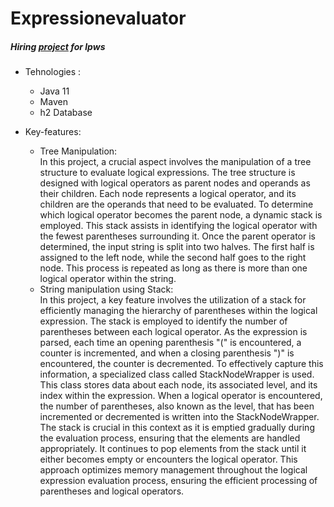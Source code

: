 # Expressionevaluator
##### Hiring <a href="https://github.com/leapwise/expression-evaluator">project</a> for lpws

* Tehnologies :
    * Java 11
     * Maven
    * h2 Database
  

* Key-features:
  * Tree Manipulation:</br>
  In this project, a crucial aspect involves the manipulation of a tree structure to evaluate logical expressions. The tree structure is designed with logical operators as parent nodes and operands as their children. Each node represents a logical operator, and its children are the operands that need to be evaluated. To determine which logical operator becomes the parent node, a dynamic stack is employed. This stack assists in identifying the logical operator with the fewest parentheses surrounding it. Once the parent operator is determined, the input string is split into two halves. The first half is assigned to the left node, while the second half goes to the right node. This process is repeated as long as there is more than one logical operator within the string.
  * String manipulation using Stack: </br>
    In this project, a key feature involves the utilization of a stack for efficiently managing the hierarchy of parentheses within the logical expression. The stack is employed to identify the number of parentheses between each logical operator. As the expression is parsed, each time an opening parenthesis "(" is encountered, a counter is incremented, and when a closing parenthesis ")" is encountered, the counter is decremented. To effectively capture this information, a specialized class called StackNodeWrapper is used. This class stores data about each node, its associated level, and its index within the expression. When a logical operator is encountered, the number of parentheses, also known as the level, that has been incremented or decremented is written into the StackNodeWrapper. The stack is crucial in this context as it is emptied gradually during the evaluation process, ensuring that the elements are handled appropriately. It continues to pop elements from the stack until it either becomes empty or encounters the logical operator. This approach optimizes memory management throughout the logical expression evaluation process, ensuring the efficient processing of parentheses and logical operators.